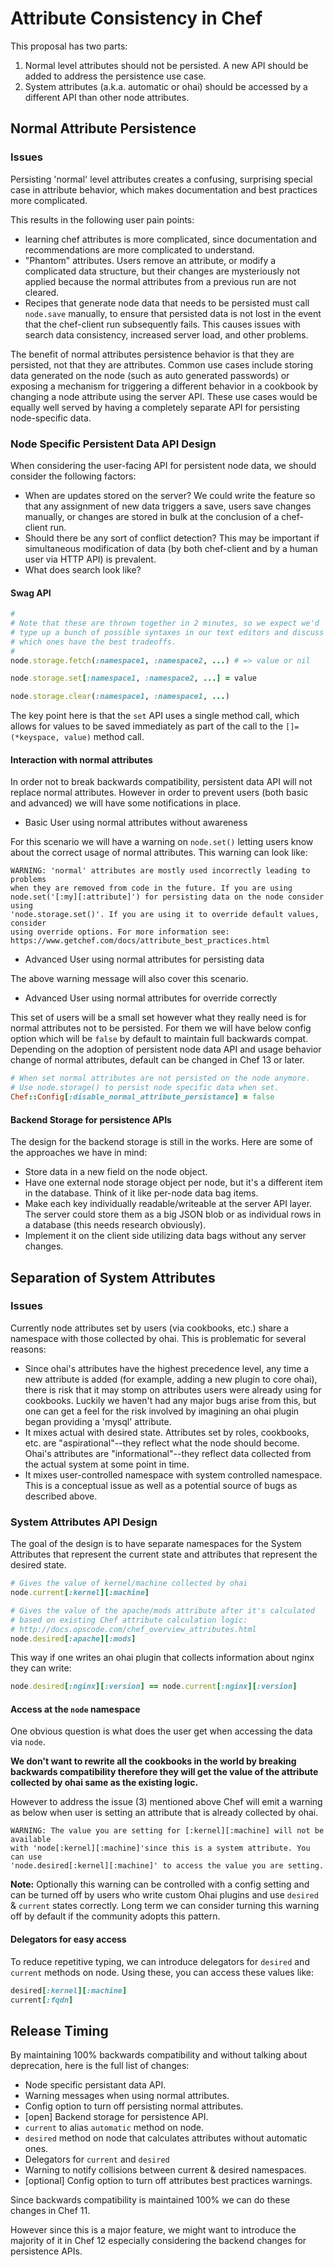 # Attribute Consistency in Chef

This proposal has two parts:

1. Normal level attributes should not be persisted. A new API should be
   added to address the persistence use case.
2. System attributes (a.k.a. automatic or ohai) should be accessed
    by a different API than other node attributes.

## Normal Attribute Persistence

### Issues

Persisting 'normal' level attributes creates a confusing, surprising
special case in attribute behavior, which makes documentation and best
practices more complicated.

This results in the following user pain points:
* learning chef attributes is more complicated, since documentation and
  recommendations are more complicated to understand.
* "Phantom" attributes. Users remove an attribute, or modify a
  complicated data structure, but their changes are mysteriously not
  applied because the normal attributes from a previous run are not
  cleared.
* Recipes that generate node data that needs to be persisted must call
  `node.save` manually, to ensure that persisted data is not lost in the
  event that the chef-client run subsequently fails. This causes issues
  with search data consistency, increased server load, and other
  problems.

The benefit of normal attributes persistence behavior is that they are
persisted, not that they are attributes. Common use cases include
storing data generated on the node (such as auto generated passwords) or
exposing a mechanism for triggering a different behavior in a cookbook
by changing a node attribute using the server API. These use cases would
be equally well served by having a completely separate API for
persisting node-specific data.

### Node Specific Persistent Data API Design

When considering the user-facing API for persistent node data, we should
consider the following factors:

* When are updates stored on the server? We could write the feature so
that any assignment of new data triggers a save, users save changes
manually, or changes are stored in bulk at the conclusion of a
chef-client run.
* Should there be any sort of conflict detection? This may be important
if simultaneous modification of data (by both chef-client and by a human
user via HTTP API) is prevalent.
* What does search look like?

#### Swag API

```ruby
#
# Note that these are thrown together in 2 minutes, so we expect we'd
# type up a bunch of possible syntaxes in our text editors and discuss
# which ones have the best tradeoffs.
#
node.storage.fetch(:namespace1, :namespace2, ...) # => value or nil

node.storage.set[:namespace1, :namespace2, ...] = value

node.storage.clear(:namespace1, :namespace1, ...)
```

The key point here  is that the `set` API uses a single method call, which
  allows for values to be saved immediately as part of the call to the
  `[]=(*keyspace, value)` method call.

#### Interaction with normal attributes

In order not to break backwards compatibility, persistent data API will not
  replace normal attributes. However in order to prevent users (both basic
  and advanced) we will have some notifications in place.

* Basic User using normal attributes without awareness

For this scenario we will have a warning on `node.set()` letting users know
  about the correct usage of normal attributes. This warning can look like:

```
WARNING: 'normal' attributes are mostly used incorrectly leading to problems
when they are removed from code in the future. If you are using
node.set('[:my][:attribute]') for persisting data on the node consider using
'node.storage.set()'. If you are using it to override default values, consider
using override options. For more information see:
https://www.getchef.com/docs/attribute_best_practices.html
```

* Advanced User using normal attributes for persisting data

The above warning message will also cover this scenario.

* Advanced User using normal attributes for override correctly

This set of users will be a small set however what they really need is for
  normal attributes not to be persisted. For them we will have below config
  option which will be `false` by default to maintain full backwards compat.
  Depending on the adoption of persistent node data API and usage behavior
  change of normal attributes, default can be changed in Chef 13 or later.

```ruby
# When set normal attributes are not persisted on the node anymore.
# Use node.storage() to persist node specific data when set.
Chef::Config[:disable_normal_attribute_persistance] = false
```

#### Backend Storage for persistence APIs

The design for the backend storage is still in the works. Here are some of the approaches we have in mind:

* Store data in a new field on the node object.
* Have one external node storage object per node, but it's a different item in the database. Think of it like per-node data bag items.
* Make each key individually readable/writeable at the server API layer. The server could store them as a big JSON blob or as individual rows in a database (this needs research obviously).
* Implement it on the client side utilizing data bags without any server changes.

## Separation of System Attributes

### Issues

Currently node attributes set by users (via cookbooks, etc.) share a
namespace with those collected by ohai. This is problematic for several
reasons:

* Since ohai's attributes have the highest precedence level, any time a
new attribute is added (for example, adding a new plugin to core ohai),
there is risk that it may stomp on attributes users were already using
for cookbooks. Luckily we haven't had any major bugs arise from this,
but one can get a feel for the risk involved by imagining an ohai plugin
began providing a 'mysql' attribute.
* It mixes actual with desired state. Attributes set by roles,
cookbooks, etc. are "aspirational"--they reflect what the node should
become. Ohai's attributes are "informational"--they reflect data
collected from the actual system at some point in time.
* It mixes user-controlled namespace with system controlled namespace.
This is a conceptual issue as well as a potential source of bugs as
described above.

### System Attributes API Design

The goal of the design is to have separate namespaces for the System
  Attributes that represent the current state and attributes that represent
  the desired state.

```ruby
# Gives the value of kernel/machine collected by ohai
node.current[:kernel][:machine]

# Gives the value of the apache/mods attribute after it's calculated
# based on existing Chef attribute calculation logic:
# http://docs.opscode.com/chef_overview_attributes.html
node.desired[:apache][:mods]
```

This way if one writes an ohai plugin that collects information about nginx
  they can write:

```ruby
node.desired[:nginx][:version] == node.current[:nginx][:version]
```

#### Access at the `node` namespace

One obvious question is what does the user get when accessing the data
  via `node`.

**We don't want to rewrite all the cookbooks in the world
  by breaking backwards compatibility therefore they will get the value of
  the attribute collected by ohai same as the existing logic.**

However to address the issue (3) mentioned above Chef will emit a warning as
  below when user is setting an attribute that is already collected by ohai.

```
WARNING: The value you are setting for [:kernel][:machine] will not be available
with 'node[:kernel][:machine]'since this is a system attribute. You can use
'node.desired[:kernel][:machine]' to access the value you are setting.
```

**Note:** Optionally this warning can be controlled with a config setting and
  can be turned off by users who write custom Ohai plugins and use `desired` &
  `current` states correctly. Long term we can consider turning this warning
  off by default if the community adopts this pattern.

#### Delegators for easy access

To reduce repetitive typing, we can introduce delegators for `desired` and
  `current` methods on node. Using these, you can access these values like:

```ruby
desired[:kernel][:machine]
current[:fqdn]
```

## Release Timing

By maintaining 100% backwards compatibility and without talking about
deprecation, here is the full list of changes:

* Node specific persistant data API.
* Warning messages when using normal attributes.
* Config option to turn off persisting normal attributes.
* [open] Backend storage for persistence API.
* `current` to alias `automatic` method on node.
* `desired` method on node that calculates attributes without automatic ones.
* Delegators for `current` and `desired`
* Warning to notify collisions between current & desired namespaces.
* [optional] Config option to turn off attributes best practices warnings.

Since backwards compatibility is maintained 100% we can do these changes in
  Chef 11.

However since this is a major feature, we might want to introduce
  the majority of it in Chef 12 especially considering the backend changes for
  persistence APIs.
